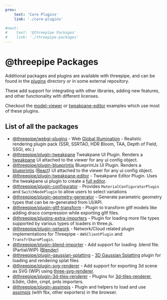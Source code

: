 ```yaml
---
prev:
    text: 'Core Plugins'
    link: './core-plugins'

#next:
#    text: '@threepipe Packages'
#    link: './threepipe-packages'
---
```


# @threepipe Packages

Additional packages and plugins are available with threepipe, and can be found in the [plugins](https://github.com/repalash/threepipe/tree/master/plugins) directory or in some external repository.

These add support for integrating with other libraries, adding new features, and other functionality with different licenses.

Checkout the [model-viewer](https://threepipe.org/examples/#model-viewer) or [tweakpane-editor](https://threepipe.org/examples/#tweakpane-editor) examples which use most of these plugins.

## List of all the packages

- [@threepipe/webgi-plugins](https://webgi.dev) - Web [Global Illumination](https://en.wikipedia.org/wiki/Global_illumination) - Realistic rendering plugin pack (SSR, SSRTAO, HDR Bloom, TAA, Depth of Field, SSGI, etc.)
- [@threepipe/plugin-tweakpane](../package/plugin-tweakpane) Tweakpane UI Plugin. Renders a [tweakpane](https://tweakpane.github.io/docs/) UI attached to the viewer for any ui config object.
- [@threepipe/plugin-blueprintjs](../package/plugin-blueprintjs) BlueprintJs UI Plugin. Renders a [blueprintjs](https://blueprintjs.com/) ([React](https://react.dev/)) UI attached to the viewer for any ui config object.
- [@threepipe/plugin-tweakpane-editor](../package/plugin-tweakpane-editor) - Tweakpane Editor Plugin. Uses the tweakpane ui plugin to create a [full editor](https://threepipe.org/examples/tweakpane-editor). 
- [@threepipe/plugin-configurator](../package/plugin-configurator) - Provides `MaterialConfiguratorPlugin` and `SwitchNodePlugin` to allow users to select variations
- [@threepipe/plugin-geometry-generator](../package/plugin-geometry-generator) - Generate parametric geometry types that can be re-generated from UI/API.
- [@threepipe/plugin-gltf-transform](../package/plugin-gltf-transform) - Plugin to transform gltf models like adding draco compression while exporting gltf files.
- [@threepipe/plugins-extra-importers](../package/plugins-extra-importers) - Plugin for loading more file types supported by various types of loaders in three.js.
- [@threepipe/plugin-network](../package/plugin-network) - Network/Cloud related plugin implementations for Threepipe - `AWSClientPlugin` and `TransfrSharePlugin`.
- [@threepipe/plugin-blend-importer](../package/plugin-blend-importer) - Add support for loading .blend file. (Partial/WIP) ([Blender](https://www.blender.org/))
- [@threepipe/plugin-gaussian-splatting](../package/plugin-gaussian-splatting) - [3D Gaussian Splatting](https://repo-sam.inria.fr/fungraph/3d-gaussian-splatting/) plugin for loading and rendering splat files
- [@threepipe/plugin-svg-renderer](../package/plugin-svg-renderer) - Add support for exporting 3d scene as SVG (WIP) using [three-svg-renderer](https://www.npmjs.com/package/three-svg-renderer).
- [@threepipe/plugin-3d-tiles-renderer](https://threepipe.org/package/plugin-3d-tiles-renderer.html) - Plugins for [3d-tiles-renderer](https://github.com/NASA-AMMOS/3DTilesRendererJS), b3dm, i3dm, cmpt, pnts importers.
- [@threepipe/plugin-assimpjs](https://threepipe.org/package/plugin-assimpjs.html) - Plugin and helpers to load and use [assimpjs](https://github.com/kovacsv/assimpjs) (with fbx, other exporters) in the browser.

